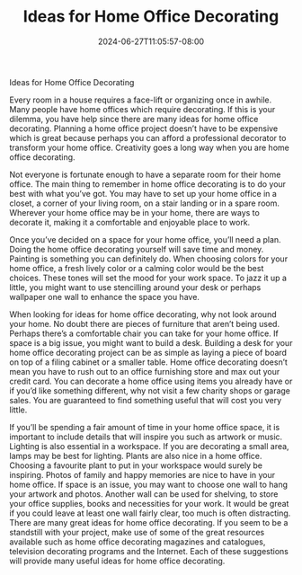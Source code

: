 ﻿---
title: "Ideas for Home Office Decorating"
date: 2024-06-27T11:05:57-08:00
description: "home decorating Tips for Web Success"
featured_image: "/images/home decorating.jpg"
tags: ["home decorating"]
---

Ideas for Home Office Decorating

Every room in a house requires a face-lift or organizing once in awhile. Many people have home offices which require decorating. If this is your dilemma, you have help since there are many ideas for home office decorating. Planning a home office project doesn’t have to be expensive which is great because perhaps you can afford a professional decorator to transform your home office. Creativity goes a long way when you are home office decorating.

Not everyone is fortunate enough to have a separate room for their home office. The main thing to remember in home office decorating is to do your best with what you’ve got. You may have to set up your home office in a closet, a corner of your living room, on a stair landing or in a spare room. Wherever your home office may be in your home, there are ways to decorate it, making it a comfortable and enjoyable place to work. 

Once you’ve decided on a space for your home office, you’ll need a plan. Doing the home office decorating yourself will save time and money. Painting is something you can definitely do. When choosing colors for your home office, a fresh lively color or a calming color would be the best choices. These tones will set the mood for your work space. To jazz it up a little, you might want to use stencilling around your desk or perhaps wallpaper one wall to enhance the space you have. 

When looking for ideas for home office decorating, why not look around your home. No doubt there are pieces of furniture that aren’t being used. Perhaps there’s a comfortable chair you can take for your home office. If space is a big issue, you might want to build a desk. Building a desk for your home office decorating project can be as simple as laying a piece of board on top of a filing cabinet or a smaller table. Home office decorating doesn’t mean you have to rush out to an office furnishing store and max out your credit card. You can decorate a home office using items you already have or if you’d like something different, why not visit a few charity shops or garage sales. You are guaranteed to find something useful that will cost you very little.

If you’ll be spending a fair amount of time in your home office space, it is important to include details that will inspire you such as artwork or music. Lighting is also essential in a workspace. If you are decorating a small area, lamps may be best for lighting. Plants are also nice in a home office. Choosing a favourite plant to put in your workspace would surely be inspiring. Photos of family and happy memories are nice to have in your home office. If space is an issue, you may want to choose one wall to hang your artwork and photos. Another wall can be used for shelving, to store your office supplies, books and necessities for your work. It would be great if you could leave at least one wall fairly clear, too much is often distracting. There are many great ideas for home office decorating. If you seem to be a standstill with your project, make use of some of the great resources available such as home office decorating magazines and catalogues, television decorating programs and the Internet. Each of these suggestions will provide many useful ideas for home office decorating.

